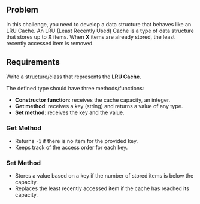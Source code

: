  ## Problem

In this challenge, you need to develop a data structure that behaves like an LRU Cache. An LRU (Least Recently Used) Cache is a type of data structure that stores up to **X** items. When **X** items are already stored, the least recently accessed item is removed.

## Requirements

Write a structure/class that represents the **LRU Cache**.

The defined type should have three methods/functions:

- **Constructor function**: receives the cache capacity, an integer.
- **Get method**: receives a key (string) and returns a value of any type.
- **Set method**: receives the key and the value.

### Get Method

- Returns `-1` if there is no item for the provided key.
- Keeps track of the access order for each key.

### Set Method

- Stores a value based on a key if the number of stored items is below the capacity.
- Replaces the least recently accessed item if the cache has reached its capacity.
